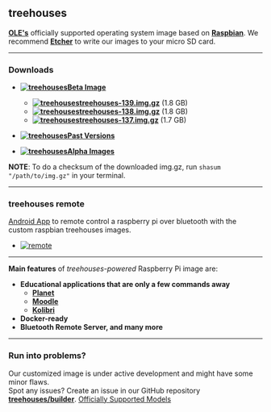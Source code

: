 ## treehouses


**[OLE's](http://www.ole.org/)** officially supported operating system image based on **[Raspbian](https://www.raspberrypi.org)**.
We recommend **[Etcher](https://www.balena.io/etcher/)** to write our images to your micro SD card.

---

### Downloads
* **[![treehouses](https://avatars1.githubusercontent.com/u/33208073?size=25)Beta Image](http://dev.ole.org/latest.img.gz)**

  * **[![treehouses](https://avatars1.githubusercontent.com/u/33208073?size=25)treehouses-139.img.gz](http://download.treehouses.io/treehouse-139.img.gz)** (1.8 GB)
  * **[![treehouses](https://avatars1.githubusercontent.com/u/33208073?size=25)treehouses-138.img.gz](http://download.treehouses.io/treehouse-138.img.gz)** (1.8 GB)
  * **[![treehouses](https://avatars1.githubusercontent.com/u/33208073?size=25)treehouses-137.img.gz](http://download.treehouses.io/treehouse-137.img.gz)** (1.7 GB)
* **[![treehouses](https://avatars1.githubusercontent.com/u/33208073?size=25)Past Versions](http://download.treehouses.io/)**
* **[![treehouses](https://avatars1.githubusercontent.com/u/33208073?size=25)Alpha Images](http://dev.ole.org/)**

**NOTE**:
To do a checksum of the downloaded img.gz, run `shasum "/path/to/img.gz"` in your terminal.


---

### treehouses remote 

[Android App](https://play.google.com/store/apps/details?id=io.treehouses.remote) to remote control a raspberry pi over bluetooth with the custom raspbian treehouses images.

* [![remote](https://lh3.googleusercontent.com/nqnUXI5Vmlxr7AeHI2pBKuZE4JSfKqCtDA1w0rkX9khGSekxNnZRMkRZXdmbnQpq9_E=w720-h310-rw)](https://play.google.com/store/apps/details?id=io.treehouses.remote)

 ---

**Main features** of *treehouses-powered* Raspberry Pi image are:

* **Educational applications that are only a few commands away**
  * **[Planet](https://github.com/open-learning-exchange/planet/)**
  * **[Moodle](https://github.com/treehouses/moodole)**
  * **[Kolibri](https://github.com/treehouses/kolibri)**
* **Docker-ready**
* **Bluetooth Remote Server, and many more**

---

### Run into problems?

Our customized image is under active development and might have some minor flaws.  
Spot any issues? Create an issue in our GitHub repository **[treehouses/builder](https://github.com/treehouses/builder/issues)**.
[Officially Supported Models](https://github.com/treehouses/cli/blob/836c2e9b0bcebfe6afc97706634e7c070d795eac/modules/detectrpi.sh#L5-L42)
